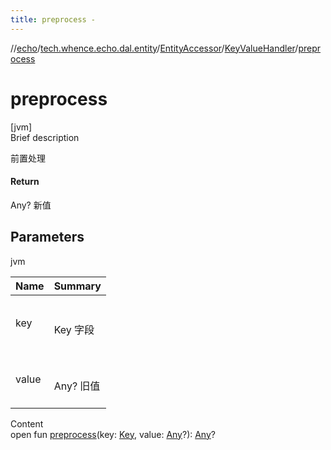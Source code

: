 ```yaml
---
title: preprocess -
---
```

//[echo](../../../index.md)/[tech.whence.echo.dal.entity](../../index.md)/[EntityAccessor](../index.md)/[KeyValueHandler](index.md)/[preprocess](preprocess.md)



# preprocess  
[jvm]  
Brief description  


前置处理



#### Return  


Any? 新值



## Parameters  
  
jvm  
  
|  Name|  Summary| 
|---|---|
| key| <br><br>Key 字段<br><br>
| value| <br><br>Any? 旧值<br><br>
  
  
Content  
open fun [preprocess](preprocess.md)(key: [Key](../../../tech.whence.echo.dal.schema.key/-key/index.md), value: [Any](https://kotlinlang.org/api/latest/jvm/stdlib/kotlin/-any/index.html)?): [Any](https://kotlinlang.org/api/latest/jvm/stdlib/kotlin/-any/index.html)?  



